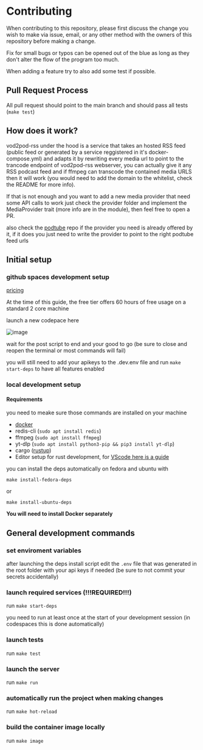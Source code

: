 # Contributing

When contributing to this repository, please first discuss the change you wish to make via issue,
email, or any other method with the owners of this repository before making a change.

Fix for small bugs or typos can be opened out of the blue as long as they don't alter the flow of the program too much.

When adding a feature try to also add some test if possible.

## Pull Request Process

All pull request should point to the main branch and should pass all tests (`make test`)

## How does it work?

vod2pod-rss under the hood is a service that takes an hosted RSS feed (public feed or generated by a service reggistered in it's docker-compose.yml)
and adapts it by rewriting every media url to point to the trancode endpoint of vod2pod-rss webserver, you can actually give it any
RSS podcast feed and if ffmpeg can transcode the contained media URLS then it will work (you would need to add the domain to the whitelist, check the README for more info). 

If that is not enough and you want to add a new media provider that need some API calls to work just check the provider folder
and implement the MediaProvider trait (more info are in the module), then feel free to open a PR.

also check the [podtube](https://github.com/amckee/PodTube) repo if the provider you need is already offered by it, if it does you just need to
write the provider to point to the right podtube feed urls

## Initial setup

### github spaces development setup

[pricing](https://docs.github.com/en/billing/managing-billing-for-github-codespaces/about-billing-for-github-codespaces)

At the time of this guide, the free tier offers 60 hours of free usage on a standard 2 core machine

launch a new codepace here

![image](https://user-images.githubusercontent.com/4585690/236680399-36e2fc82-17fc-4b30-b914-686abbff191f.png)

wait for the post script to end and your good to go (be sure to close and reopen the terminal or most commands will fail)

you will still need to add your apikeys to the .dev.env file and run `make start-deps` to have all features enabled

### local development setup

#### Requirements

you need to meake sure those commands are installed on your machine

- [docker](https://docs.docker.com/desktop/install/linux-install/)
- redis-cli (`sudo apt install redis`)
- ffmpeg (`sudo apt install ffmpeg`)
- yt-dlp (`sudo apt install python3-pip && pip3 install yt-dlp`)
- cargo ([rustup](https://rustup.rs/))
- Editor setup for rust development, for [VScode here is a guide](https://code.visualstudio.com/docs/languages/rust)

you can install the deps automatically on fedora and ubuntu with

`make install-fedora-deps`

or

`make install-ubuntu-deps`

**You will need to install Docker separately**

## General development commands

### set enviroment variables

after launching the deps install script edit the `.env` file that was generated in the root folder with your api keys if needed (be sure to not commit your secrets accidentally)

### launch required services (!!!REQUIRED!!!)

run `make start-deps`

you need to run at least once at the start of your development session (in codespaces this is done automatically)

### launch tests

run `make test`

### launch the server

run `make run`

### automatically run the project when making changes

run `make hot-reload`

### build the container image locally

run `make image`
